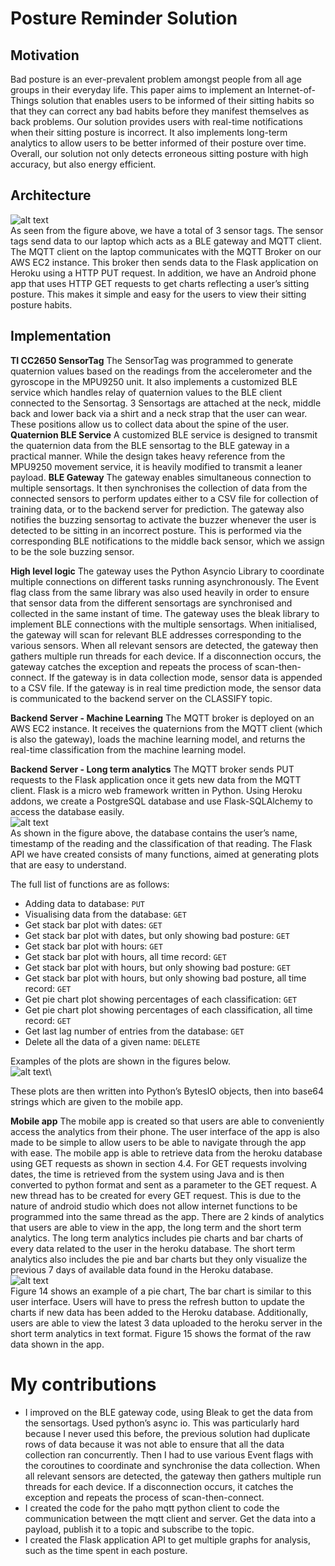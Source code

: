 # Posture Reminder Solution
## Motivation
Bad posture is an ever-prevalent problem amongst people from all age groups in their everyday life. This paper aims to implement an Internet-of-Things solution that enables users to be informed of their sitting habits so that they can correct any bad habits before they manifest themselves as back problems. Our solution provides users with real-time notifications when their sitting posture is incorrect. It also implements long-term analytics to allow users to be better informed of their posture over time. Overall, our solution not only detects erroneous sitting posture with high accuracy, but also energy efficient.
## Architecture
![alt text](https://github.com/Aseanseen/cs3237proj/blob/master/Architecture.jpg?raw=true)\
As seen from the figure above, we have a total of 3 sensor tags. The sensor tags send data to our laptop which acts as a BLE gateway and MQTT client. The MQTT client on the laptop communicates with the MQTT Broker on our AWS EC2 instance. This broker then sends data to the Flask application on Heroku using a HTTP PUT request. In addition, we have an Android phone app that uses HTTP GET requests to get charts reflecting a user’s sitting posture. This makes it simple and easy for the users to view their sitting posture habits.
## Implementation
**TI CC2650 SensorTag**
The SensorTag was programmed to generate quaternion values based on the readings from the accelerometer and the gyroscope in the MPU9250 unit. It also implements a customized BLE service which handles relay of quaternion values to the BLE client connected to the Sensortag.
3 Sensortags are attached at the neck, middle back and lower back via a shirt and a neck strap that the user can wear. These positions allow us to collect data about the spine of the user.
**Quaternion BLE Service**
A customized BLE service is designed to transmit the quaternion data from the BLE sensortag to the BLE gateway in a practical manner. While the design takes heavy reference from the MPU9250 movement service, it is heavily modified to transmit a leaner payload.
**BLE Gateway**
The gateway enables simultaneous connection to multiple sensortags. It then synchronises the collection of data from the connected sensors to perform updates either to a CSV file for collection of training data, or to the backend server for prediction.
The gateway also notifies the buzzing sensortag to activate the buzzer whenever the user is detected to be sitting in an incorrect posture. This is performed via the corresponding BLE notifications to the middle back sensor, which we assign to be the sole buzzing sensor.

**High level logic**
The gateway uses the Python Asyncio Library to coordinate multiple connections on different tasks running asynchronously. The Event flag class from the same library was also used heavily in order to ensure that sensor data from the different sensortags are synchronised and collected in the same instant of time.
The gateway uses the bleak library to implement BLE connections with the multiple sensortags. When initialised, the gateway will scan for relevant BLE addresses corresponding to the various sensors. When all relevant sensors are detected, the gateway then gathers multiple run threads for each device. If a disconnection occurs, the gateway catches the exception and repeats the process of scan-then-connect. 
If the gateway is in data collection mode, sensor data is appended to a CSV file. If the gateway is in real time prediction mode, the sensor data is communicated to the backend server on the CLASSIFY topic.

**Backend Server - Machine Learning**
The MQTT broker is deployed on an AWS EC2 instance. It receives the quaternions from the MQTT client (which is also the gateway), loads the machine learning model, and returns the real-time classification from the machine learning model.

**Backend Server - Long term analytics**
The MQTT broker sends PUT requests to the Flask application once it gets new data from the MQTT client. Flask is a micro web framework written in Python. Using Heroku addons, we create a PostgreSQL database and use Flask-SQLAlchemy to access the database easily.\
![alt text](https://github.com/Aseanseen/cs3237proj/blob/master/Flask.jpg?raw=true)\
As shown in the figure above, the database contains the user’s name, timestamp of the reading and the classification of that reading. The Flask API we have created consists of many functions, aimed at generating plots that are easy to understand. 

The full list of functions are as follows:
- Adding data to database: `PUT`
- Visualising data from the database: `GET`
- Get stack bar plot with dates: `GET`
- Get stack bar plot with dates, but only showing bad posture: `GET`
- Get stack bar plot with hours: `GET`
- Get stack bar plot with hours, all time record: `GET`
- Get stack bar plot with hours, but only showing bad posture: `GET`
- Get stack bar plot with hours, but only showing bad posture, all time record: `GET`
- Get pie chart plot showing percentages of each classification: `GET`
- Get pie chart plot showing percentages of each classification, all time record: `GET`
- Get last lag number of entries from the database: `GET`
- Delete all the data of a given name: `DELETE`

Examples of the plots are shown in the figures below.\
![alt text](https://github.com/Aseanseen/cs3237proj/blob/master/Plots.jpg?raw=true)\

These plots are then written into Python’s BytesIO objects, then into base64 strings which are given to the mobile app.

**Mobile app**
The mobile app is created so that users are able to conveniently access the analytics from their phone. The user interface of the app is also made to be simple to allow users to be able to navigate through the app with ease.
The mobile app is able to retrieve data from the heroku database using GET requests as shown in section 4.4. For GET requests involving dates, the time is retrieved from the system using Java and is then converted to python format and sent as a parameter to the GET request. A new thread has to be created for every GET request. This is due to the nature of android studio which does not allow internet functions to be programmed into the same thread as the app. 
There are 2 kinds of analytics that users are able to view in the app, the long term and the short term analytics. The long term analytics includes pie charts and bar charts of every data related to the user in the heroku database. The short term analytics also includes the pie and bar charts but they only visualize the previous 7 days of available data found in the Heroku database.\
![alt text](https://github.com/Aseanseen/cs3237proj/blob/master/App.jpg?raw=true)\
Figure 14 shows an example of a pie chart, The bar chart is similar to this user interface. Users will have to press the refresh button to update the charts if new data has been added to the Heroku database. Additionally, users are able to view the latest 3 data uploaded to the heroku server in the short term analytics in text format. Figure 15 shows the format of the raw data shown in the app. 

# My contributions
- I improved on the BLE gateway code, using Bleak to get the data from the sensortags. Used python’s async io. This was particularly hard because I never used this before, the previous solution had duplicate rows of data because it was not able to ensure that all the data collection ran concurrently. Then I had to use various Event flags with the coroutines to coordinate and synchronise the data collection. When all relevant sensors are detected, the gateway then gathers multiple run threads for each device. If a disconnection occurs, it catches the exception and repeats the process of scan-then-connect. 
- I created the code for the paho mqtt python client to code the communication between the mqtt client and server. Get the data into a payload, publish it to a topic and subscribe to the topic.
- I created the Flask application API to get multiple graphs for analysis, such as the time spent in each posture.
